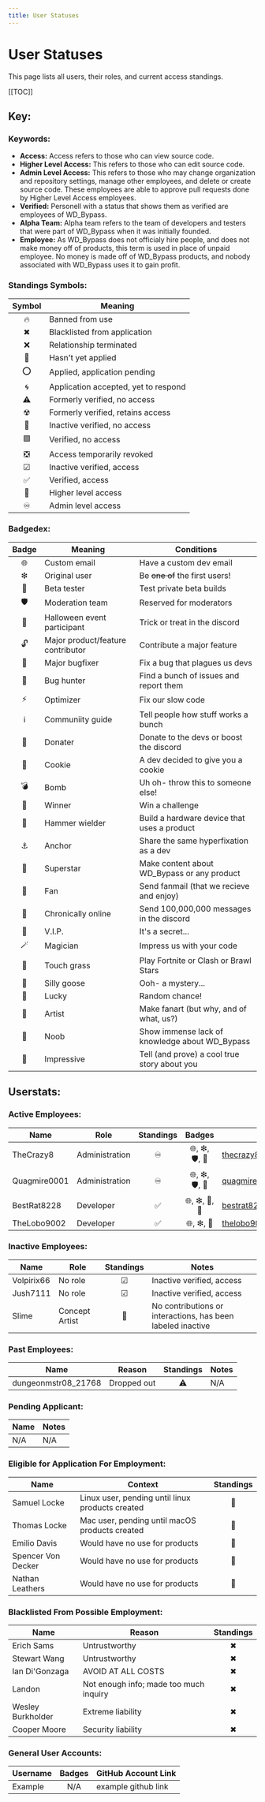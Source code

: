 ```yaml
---
title: User Statuses
---
```


# User Statuses

This page lists all users, their roles, and current access standings.

[[TOC]]

## Key:

### Keywords:

- **Access:** Access refers to those who can view source code.
- **Higher Level Access:** This refers to those who can edit source code.
- **Admin Level Access:** This refers to those who may change organization and repository settings, manage other employees, and delete or create source code.  These employees are able to approve pull requests done by Higher Level Access employees.
- **Verified:** Personell with a status that shows them as verified are employees of WD_Bypass.
- **Alpha Team:** Alpha team refers to the team of developers and testers that were part of WD_Bypass when it was initially founded.
- **Employee:** As WD_Bypass does not officialy hire people, and does not make money off of products, this term is used in place of unpaid employee.  No money is made off of WD_Bypass products, and nobody associated with WD_Bypass uses it to gain profit. 

### Standings Symbols:

| Symbol | Meaning                              |
| :----: | ------------------------------------ |
| 🔥     | Banned from use                      |
| ✖     | Blacklisted from application         |
| ❌     | Relationship terminated              |
| 🚫     | Hasn't yet applied                   |
| ⭕     | Applied, application pending         |
| 🌀     | Application accepted, yet to respond |
| ⚠️     | Formerly verified, no access         |
| ☢     | Formerly verified, retains access    |
| 🔲     | Inactive verified, no access         |
| 🟩     | Verified, no access                  |
| ❎     | Access temporarily revoked           |
| ☑     | Inactive verified, access            |
| ✅     | Verified, access                     |
| 🔼     | Higher level access                  |
| ♾     | Admin level access                   |

### Badgedex:

| Badge | Meaning                               | Conditions                                     |
| :----: | ------------------------------------ | ---------------------------------------------- |
| 🌐     | Custom email                         | Have a custom dev email                        |
| ❇     | Original user                        | Be ~~one of~~ the first users!                 |
| 💾     | Beta tester                          | Test private beta builds                       |
| 🛡     | Moderation team                      | Reserved for moderators                        |
| 🎃     | Halloween event participant          | Trick or treat in the discord                  |
| 🔓     | Major product/feature contributor    | Contribute a major feature                     |
| 👾     | Major bugfixer                       | Fix a bug that plagues us devs                 | 
| 🐛     | Bug hunter                           | Find a bunch of issues and report them         |
| ⚡     | Optimizer                            | Fix our slow code                              |
| ℹ️     | Communiity guide                     | Tell people how stuff works a bunch            |
| 🎁     | Donater                              | Donate to the devs or boost the discord        |
| 🍪     | Cookie                               | A dev decided to give you a cookie             |
| 💣     | Bomb                                 | Uh oh- throw this to someone else!             |
| 🏁     | Winner                               | Win a challenge                                |
| 🔨     | Hammer wielder                       | Build a hardware device that uses a product    |
| ⚓     | Anchor                               | Share the same hyperfixation as a dev          |
| 🌟     | Superstar                            | Make content about WD_Bypass or any product    |
| 💌     | Fan                                  | Send fanmail (that we recieve and enjoy)       |
| 💬     | Chronically online                   | Send 100,000,000 messages in the discord       |
| 👑     | V.I.P.                               | It's a secret...                               |
| 🪄     | Magician                             | Impress us with your code                      |
| 🚿     | Touch grass                          | Play Fortnite or Clash or Brawl Stars          |
| 🪿     | Silly goose                          | Ooh- a mystery...                              |
| 🎱     | Lucky                                | Random chance!                                 |
| 🎨     | Artist                               | Make fanart (but why, and of what, us?)        |
| 🔰     | Noob                                 | Show immense lack of knowledge about WD_Bypass |
| 💯     | Impressive                           | Tell (and prove) a cool true story about you   |

## Userstats:

### Active Employees:

| Name         | Role               | Standings | Badges | Email | Notes |
| ------------ | ------------------ | :------: | :------: | ------------------------------------------- | -------------------- |
| TheCrazy8    | Administration   |    ♾     | 🌐, ❇, 🛡, 💾 | thecrazy8@wdbypass.publicvm.com              |   Founder            |
| Quagmire0001 | Administration   |    ♾     | 🌐, ❇, 🛡, 💾 | quagmire0001@wdbypass.publicvm.com           |   Alpha Team         |
| BestRat8228  | Developer        |    ✅     | 🌐, ❇, 💾, 🚿 | bestrat8228@wdbypass.publicvm.com          |   N/A                |
| TheLobo9002  | Developer        |    ✅     | 🌐, ❇, 💾 | thelobo9002@wdbypass.publicvm.com          |   N/A                |

### Inactive Employees:

| Name       | Role   | Standings | Notes                      |
| ---------- | ------ | :-------: | -------------------------- |
| Volpirix66 | No role|    ☑      | Inactive verified, access  |
| Jush7111   | No role|    ☑      | Inactive verified, access  |
| Slime      | Concept Artist |    🔲     | No contributions or interactions, has been labeled inactive |

### Past Employees:

| Name                | Reason | Standings | Notes        |
| ------------------- | --------------- | :-------: | ------------ |
| dungeonmstr08_21768 | Dropped out     |    ⚠️     | N/A    |

### Pending Applicant:

| Name                | Notes      |
| ------------------- | ---------- |
| N/A                 | N/A        |

### Eligible for Application For Employment:

| Name           | Context                                                | Standings |
| -------------- | ------------------------------------------------------ | :-------: |
| Samuel Locke  | Linux user, pending until linux products created       |    🚫      |
| Thomas Locke  | Mac user, pending until macOS products created         |    🚫      |
| Emilio Davis   | Would have no use for products                        |    🚫      |
| Spencer Von Decker | Would have no use for products                    |    🚫      |
| Nathan Leathers | Would have no use for products                       |    🚫      |

### Blacklisted From Possible Employment:

| Name             | Reason                               | Standings |
| ---------------- | ------------------------------------ | :-------: |
| Erich Sams       | Untrustworthy                        |    ✖      |
| Stewart Wang     | Untrustworthy                        |    ✖      |
| Ian Di'Gonzaga   | AVOID AT ALL COSTS                   |    ✖      |
| Landon           | Not enough info; made too much inquiry|    ✖      |
| Wesley Burkholder| Extreme liability                    |    ✖      |
| Cooper Moore     | Security liability                   |    ✖      |

### General User Accounts:

| Username    | Badges | GitHub Account Link |
| ----------- | :----: | ------------------- |
| Example     | N/A    | example github link |

